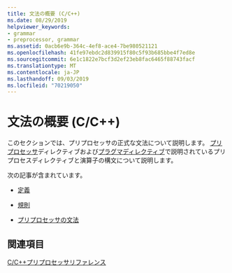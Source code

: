 ```yaml
---
title: 文法の概要 (C/C++)
ms.date: 08/29/2019
helpviewer_keywords:
- grammar
- preprocessor, grammar
ms.assetid: 0acb6e9b-364c-4ef8-ace4-7be980521121
ms.openlocfilehash: 41fe97ebdc2d839915f80c5f93b685bbe4f7ed8e
ms.sourcegitcommit: 6e1c1822e7bcf3d2ef23eb8fac6465f88743facf
ms.translationtype: MT
ms.contentlocale: ja-JP
ms.lasthandoff: 09/03/2019
ms.locfileid: "70219050"
---
```

# <a name="grammar-summary-cc"></a>文法の概要 (C/C++)

このセクションでは、プリプロセッサの正式な文法について説明します。 [プリプロセッサ](../preprocessor/preprocessor.md)ディレクティブおよび[プラグマディレクティブ](../preprocessor/pragma-directives-and-the-pragma-keyword.md)で説明されているプリプロセスディレクティブと演算子の構文について説明します。

次の記事が含まれています。

- [定義](../preprocessor/definitions-for-the-grammar-summary.md)

- [規則](../preprocessor/conventions.md)

- [プリプロセッサの文法](../preprocessor/preprocessor-grammar.md)

## <a name="see-also"></a>関連項目

[C/C++プリプロセッサリファレンス](../preprocessor/c-cpp-preprocessor-reference.md)
